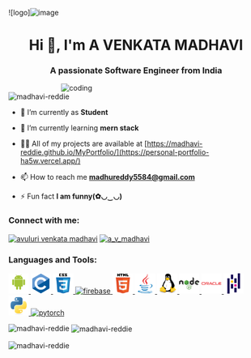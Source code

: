 ![logo]![image](https://github.com/user-attachments/assets/170e1a38-add6-4f73-8d1e-24c81cdb6e0e)


<h1 align="center">Hi 👋, I'm A VENKATA MADHAVI</h1>
<h3 align="center">A passionate Software Engineer from India</h3>
<img align ="right" alt="coding" width="400" src="https://miro.medium.com/v2/resize:fit:944/0*F4t8-xz-b98ZcvEH.gif">

<p align="left"> <img src="https://komarev.com/ghpvc/?username=madhavi-reddie&label=Profile%20views&color=0e75b6&style=flat" alt="madhavi-reddie" /> </p>

- 🔭 I’m currently as **Student**

- 🌱 I’m currently learning **mern stack**

- 👨‍💻 All of my projects are available at [https://madhavi-reddie.github.io/MyPortfolio/](https://personal-portfolio-ha5w.vercel.app/)

- 📫 How to reach me **madhureddy5584@gmail.com**

- ⚡ Fun fact **I am funny(✿◡‿◡)**

<h3 align="left">Connect with me:</h3>
<p align="left">
<a href="https://linkedin.com/in/avuluri venkata madhavi" target="blank"><img align="center" src="https://raw.githubusercontent.com/rahuldkjain/github-profile-readme-generator/master/src/images/icons/Social/linked-in-alt.svg" alt="avuluri venkata madhavi" height="30" width="40" /></a>
<a href="https://www.hackerrank.com/a_v_madhavi" target="blank"><img align="center" src="https://raw.githubusercontent.com/rahuldkjain/github-profile-readme-generator/master/src/images/icons/Social/hackerrank.svg" alt="a_v_madhavi" height="30" width="40" /></a>
</p>

<h3 align="left">Languages and Tools:</h3>
<p align="left"> <a href="https://developer.android.com" target="_blank" rel="noreferrer"> <img src="https://raw.githubusercontent.com/devicons/devicon/master/icons/android/android-original-wordmark.svg" alt="android" width="40" height="40"/> </a> <a href="https://www.cprogramming.com/" target="_blank" rel="noreferrer"> <img src="https://raw.githubusercontent.com/devicons/devicon/master/icons/c/c-original.svg" alt="c" width="40" height="40"/> </a> <a href="https://www.w3schools.com/css/" target="_blank" rel="noreferrer"> <img src="https://raw.githubusercontent.com/devicons/devicon/master/icons/css3/css3-original-wordmark.svg" alt="css3" width="40" height="40"/> </a> <a href="https://firebase.google.com/" target="_blank" rel="noreferrer"> <img src="https://www.vectorlogo.zone/logos/firebase/firebase-icon.svg" alt="firebase" width="40" height="40"/> </a> <a href="https://www.w3.org/html/" target="_blank" rel="noreferrer"> <img src="https://raw.githubusercontent.com/devicons/devicon/master/icons/html5/html5-original-wordmark.svg" alt="html5" width="40" height="40"/> </a> <a href="https://www.java.com" target="_blank" rel="noreferrer"> <img src="https://raw.githubusercontent.com/devicons/devicon/master/icons/java/java-original.svg" alt="java" width="40" height="40"/> </a> <a href="https://www.linux.org/" target="_blank" rel="noreferrer"> <img src="https://raw.githubusercontent.com/devicons/devicon/master/icons/linux/linux-original.svg" alt="linux" width="40" height="40"/> </a> <a href="https://nodejs.org" target="_blank" rel="noreferrer"> <img src="https://raw.githubusercontent.com/devicons/devicon/master/icons/nodejs/nodejs-original-wordmark.svg" alt="nodejs" width="40" height="40"/> </a> <a href="https://www.oracle.com/" target="_blank" rel="noreferrer"> <img src="https://raw.githubusercontent.com/devicons/devicon/master/icons/oracle/oracle-original.svg" alt="oracle" width="40" height="40"/> </a> <a href="https://pandas.pydata.org/" target="_blank" rel="noreferrer"> <img src="https://raw.githubusercontent.com/devicons/devicon/2ae2a900d2f041da66e950e4d48052658d850630/icons/pandas/pandas-original.svg" alt="pandas" width="40" height="40"/> </a> <a href="https://www.python.org" target="_blank" rel="noreferrer"> <img src="https://raw.githubusercontent.com/devicons/devicon/master/icons/python/python-original.svg" alt="python" width="40" height="40"/> </a> <a href="https://pytorch.org/" target="_blank" rel="noreferrer"> <img src="https://www.vectorlogo.zone/logos/pytorch/pytorch-icon.svg" alt="pytorch" width="40" height="40"/> </a> </p>

<p><img align="left" src="https://github-readme-stats.vercel.app/api/top-langs?username=madhavi-reddie&show_icons=true&locale=en&layout=compact" alt="madhavi-reddie" /></p>

<p>&nbsp;<img align="center" src="https://github-readme-stats.vercel.app/api?username=madhavi-reddie&show_icons=true&locale=en" alt="madhavi-reddie" /></p>

<p><img align="center" src="https://github-readme-streak-stats.herokuapp.com/?user=madhavi-reddie&" alt="madhavi-reddie" /></p>
